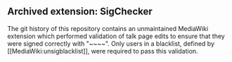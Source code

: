 ## Archived extension: SigChecker

The git history of this repository contains an unmaintained MediaWiki extension
which performed validation of talk page edits to ensure that they were signed
correctly with "~~~~". Only users in a blacklist, defined by
[[MediaWiki:unsigblacklist]], were required to pass this validation.
